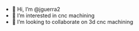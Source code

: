 - 👋 Hi, I’m @jguerra2
- 👀 I’m interested in cnc machining
- 💞️ I’m looking to collaborate on 3d cnc machining


<!---
jguerra2/jguerra2 is a ✨ special ✨ repository because its `README.md` (this file) appears on your GitHub profile.
You can click the Preview link to take a look at your changes.
--->
